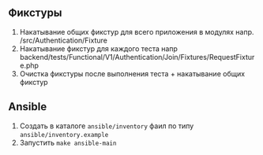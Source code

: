 ## Фикстуры

1. Накатывание общих фикстур для всего приложения в модулях напр. /src/Authentication/Fixture
2. Накатывание фикстур для каждого теста напр backend/tests/Functional/V1/Authentication/Join/Fixtures/RequestFixture.php
3. Очистка фикстуры после выполнения теста + накатывание общих фикстур

## Ansible

1. Создать в каталоге `ansible/inventory` фаил по типу `ansible/inventory.example`
2. Запустить `make ansible-main`